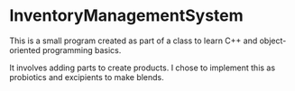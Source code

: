 # InventoryManagementSystem

This is a small program created as part of a class to learn C++ and object-oriented programming basics. 

It involves adding parts to create products.  I chose to implement this as probiotics and excipients to make blends. 
